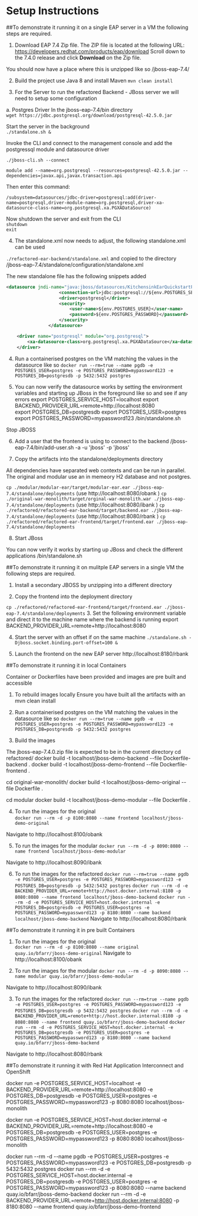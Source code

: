 # Setup Instructions

##To demonstrate it running it on a single EAP server in a VM the following steps are required.

1. Download EAP 7.4 Zip file. The ZIP file is located at the following URL: https://developers.redhat.com/products/eap/download
Scroll down to the 7.4.0 release and click **Download** on the Zip file. 

You should now have a place where this is unzipped like so
/jboss-eap-7.4/

2. Build the project
use Java 8 and install Maven
```mvn clean install```  


3. For the Server to run the refactored Backend - JBoss server we will need to setup some configuration 

a. Postgres Driver
In the jboss-eap-7.4/bin directory  
```wget https://jdbc.postgresql.org/download/postgresql-42.5.0.jar```

Start the server in the background  
```./standalone.sh &```

Invoke the CLI and connect to the management console and add the postgressql module and datasource driver  

```./jboss-cli.sh --connect```  

```
module add --name=org.postgresql --resources=postgresql-42.5.0.jar --dependencies=javax.api,javax.transaction.api
```  
Then enter this command:
```
/subsystem=datasources/jdbc-driver=postgresql:add(driver-name=postgresql,driver-module-name=org.postgresql,driver-xa-datasource-class-name=org.postgresql.xa.PGXADataSource)
```


Now shutdown the server and exit from the CLI  
```shutdown```  
```exit```

4. The standalone.xml now needs to adjust, the following standalone.xml can be used

```./refactored-ear-backend/standalone.xml```
 and copied to the directory /jboss-eap-7.4/standalone/configuration/standalone.xml

The new standalone file has the following snippets added

```xml
<datasource jndi-name="java:jboss/datasources/KitchensinkEarQuickstartPGDS" pool-name="kitchensink-quickstartpg" enabled="true" use-java-context="true">
                    <connection-url>jdbc:postgresql://${env.POSTGRES_SERVICE_HOST}:5432/${env.POSTGRES_DB}</connection-url>
                    <driver>postgresql</driver>
                    <security>
                        <user-name>${env.POSTGRES_USER}</user-name>
                        <password>${env.POSTGRES_PASSWORD}</password>
                    </security>
                </datasource>

```

```xml
    <driver name="postgresql" module="org.postgresql">
        <xa-datasource-class>org.postgresql.xa.PGXADataSource</xa-datasource-class>
    </driver>
```

4. Run a containerised postgres on the VM matching the values in the datasource like so
```docker run --rm=true --name pgdb -e POSTGRES_USER=postgres -e POSTGRES_PASSWORD=mypassword123 -e POSTGRES_DB=postgresdb -p 5432:5432 postgres```

5. You can now verify the datasource works by setting the environment variables and starting up JBoss in the foreground like so and see if any errors
export POSTGRES_SERVICE_HOST=localhost
export BACKEND_PROVIDER_URL=remote+http://localhost:8080   
export POSTGRES_DB=postgresdb
export POSTGRES_USER=postgres
export POSTGRES_PASSWORD=mypassword123
/bin/standalone.sh 

Stop JBOSS

6. Add a user that the frontend is using to connect to the backend
/jboss-eap-7.4/bin/add-user.sh -a -u 'jboss' -p 'jboss'

7. Copy the artifacts into the standalone/deployments directory


All dependencies have separated web contexts and can be run in parallel. The original and modular use an in memeory H2 database and not postgres.

```cp ./modular/modular-ear/target/modular-ear.ear ./jboss-eap-7.4/standalone/deployments```  (use http://localhost:8080/obank )
```cp ./original-war-monolith/target/orginal-war-monolith.war ./jboss-eap-7.4/standalone/deployments```  (use http://localhost:8080/ibank )
```cp ./refactored/refactored-ear-backend/target/backend.ear ./jboss-eap-7.4/standalone/deployments```  (use http://localhost:8080/rbank )
```cp ./refactored/refactored-ear-frontend/target/frontend.ear ./jboss-eap-7.4/standalone/deployments``` 

8. Start JBoss

You can now verify it works by starting up JBoss and check the different applications
/bin/standalone.sh 


##To demonstrate it running it on mulitple EAP servers in a single VM the following steps are required.

1. Install a secondary JBOSS by unzipping into a different directory

2. Copy the frontend into the deployment directory

```cp ./refactored/refactored-ear-frontend/target/frontend.ear ./jboss-eap-7.4/standalone/deployments``` 
3. Set the following environment variable and direct it to the machine name where the backend is running
export BACKEND_PROVIDER_URL=remote+http://localhost:8080

4. Start the server with an offset if on the same machine 
```./standalone.sh -Djboss.socket.binding.port-offset=100 &```

5. Launch the frontend on the new EAP server
http://localhost:8180/rbank


##To demonstrate it running it in local Containers

Container or Dockerfiles have been provided and images are pre built and accessible

1. To rebuild images locally
Ensure you have built all the artifacts with an mvn clean install

2. Run a containerised postgres on the VM matching the values in the datasource like so
```docker run --rm=true --name pgdb -e POSTGRES_USER=postgres -e POSTGRES_PASSWORD=mypassword123 -e POSTGRES_DB=postgresdb -p 5432:5432 postgres```

3. Build the images

The jboss-eap-7.4.0.zip file is expected to be in the current directory 
cd refactored/
docker build -t localhost/jboss-demo-backend --file Dockerfile-backend . 
docker build -t localhost/jboss-demo-frontend --file Dockerfile-frontend .

cd original-war-monolith/
docker build -t localhost/jboss-demo-original --file Dockerfile .

cd modular
docker build -t localhost/jboss-demo-modular --file Dockerfile .

4. To run the images for the original  
```docker run --rm -d -p 8100:8080 --name frontend localhost/jboss-demo-original```

Navigate to
http://localhost:8100/obank

5. To run the images for the modular 
```docker run --rm -d -p 8090:8080 --name frontend localhost/jboss-demo-modular```

Navigate to
http://localhost:8090/ibank

6. To run the images for the refactored
```docker run --rm=true --name pgdb -e POSTGRES_USER=postgres -e POSTGRES_PASSWORD=mypassword123 -e POSTGRES_DB=postgresdb -p 5432:5432 postgres```
```docker run --rm -d -e BACKEND_PROVIDER_URL=remote+http://host.docker.internal:8180 -p 8080:8080 --name frontend localhost/jboss-demo-backend```
```docker run --rm -d -e POSTGRES_SERVICE_HOST=host.docker.internal -e POSTGRES_DB=postgresdb -e POSTGRES_USER=postgres -e POSTGRES_PASSWORD=mypassword123 -p 8180:8080 --name backend localhost/jboss-demo-backend```
Navigate to
http://localhost:8080/rbank

##To demonstrate it running it in pre built Containers

1. To run the images for the original  
```docker run --rm -d -p 8100:8080 --name original quay.io/bfarr/jboss-demo-original```
Navigate to
http://localhost:8100/obank

2. To run the images for the modular 
```docker run --rm -d -p 8090:8080 --name modular quay.io/bfarr/jboss-demo-modular```

Navigate to
http://localhost:8090/ibank

3. To run the images for the refactored
```docker run --rm=true --name pgdb -e POSTGRES_USER=postgres -e POSTGRES_PASSWORD=mypassword123 -e POSTGRES_DB=postgresdb -p 5432:5432 postgres```
```docker run --rm -d -e BACKEND_PROVIDER_URL=remote+http://host.docker.internal:8180 -p 8080:8080 --name frontend quay.io/bfarr/jboss-demo-backend```
```docker run --rm -d -e POSTGRES_SERVICE_HOST=host.docker.internal -e POSTGRES_DB=postgresdb -e POSTGRES_USER=postgres -e POSTGRES_PASSWORD=mypassword123 -p 8180:8080 --name backend quay.io/bfarr/jboss-demo-backend```

Navigate to
http://localhost:8080/rbank



##To demonstrate it running it with Red Hat Application Interconnect and OpenShift



docker run -e POSTGRES_SERVICE_HOST=localhost -e BACKEND_PROVIDER_URL=remote+http://localhost:8080 -e POSTGRES_DB=postgresdb -e POSTGRES_USER=postgres -e POSTGRES_PASSWORD=mypassword123 -p 8080:8080 localhost/jboss-monolith 


docker run -e POSTGRES_SERVICE_HOST=host.docker.internal -e BACKEND_PROVIDER_URL=remote+http://localhost:8080 -e POSTGRES_DB=postgresdb -e POSTGRES_USER=postgres -e POSTGRES_PASSWORD=mypassword123 -p 8080:8080 localhost/jboss-monolith 



docker run --rm -d --name pgdb -e POSTGRES_USER=postgres -e POSTGRES_PASSWORD=mypassword123 -e POSTGRES_DB=postgresdb -p 5432:5432 postgres
 docker run --rm -d -e POSTGRES_SERVICE_HOST=host.docker.internal -e POSTGRES_DB=postgresdb -e POSTGRES_USER=postgres -e POSTGRES_PASSWORD=mypassword123 -p 8080:8080 --name backend quay.io/bfarr/jboss-demo-backend
 docker run --rm -d -e BACKEND_PROVIDER_URL=remote+http://host.docker.internal:8080 -p 8180:8080 --name frontend quay.io/bfarr/jboss-demo-frontend